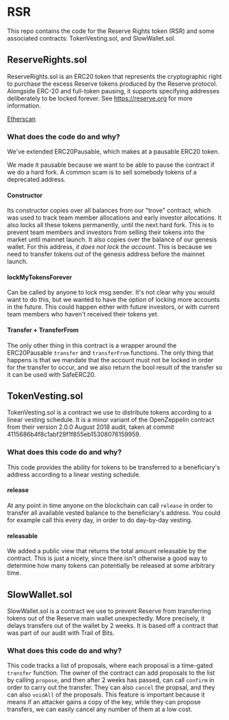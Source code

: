 # RSR
This repo contains the code for the Reserve Rights token (RSR) and some associated contracts: TokenVesting.sol, and SlowWallet.sol.

## ReserveRights.sol

ReserveRights.sol is an ERC20 token that represents the cryptographic right to purchase the excess Reserve tokens produced by the Reserve protocol. Alongside ERC-20 and full-token pausing, it supports specifying addresses deliberately to be locked forever. See https://reserve.org for more information.

[Etherscan](https://etherscan.io/token/0x8762db106B2c2A0bccB3A80d1Ed41273552616E8)

### What does the code do and why?

We've extended ERC20Pausable, which makes at a pausable ERC20 token.

We made it pausable because we want to be able to pause the contract if we do a hard fork. A common scam is to sell somebody tokens of a deprecated address.


#### Constructor

Its constructor copies over all balances from our "trove" contract, which was used to track team member allocations and early investor allocations. It also locks all these tokens permanently, until the next hard fork. This is to prevent team members and investors from selling their tokens into the market until mainnet launch. It also copies over the balance of our genesis wallet. For this address, _it does not lock the account_. This is because we need to transfer tokens out of the genesis address before the mainnet launch.

#### lockMyTokensForever

Can be called by anyone to lock msg.sender. It's not clear why you would want to do this, but we wanted to have the option of locking more accounts in the future. This could happen either with future investors, or with current team members who haven't received their tokens yet.

#### Transfer + TransferFrom

The only other thing in this contract is a wrapper around the ERC20Pausable `transfer` and `transferFrom` functions. The only thing that happens is that we mandate that the account must not be locked in order for the transfer to occur, and we also return the bool result of the transfer so it can be used with SafeERC20.


## TokenVesting.sol

TokenVesting.sol is a contract we use to distribute tokens according to a linear vesting schedule. It is a minor variant of the OpenZeppelin contract from their version 2.0.0 August 2018 audit, taken at commit 4115686b4f8c1abf29f1f855eb15308076159959.

### What does this code do and why?

This code provides the ability for tokens to be transferred to a beneficiary's address according to a linear vesting schedule.

#### release

At any point in time anyone on the blockchain can call `release` in order to transfer all available vested balance to the beneficiary's address. You could for example call this every day, in order to do day-by-day vesting.

#### releasable

We added a public view that returns the total amount releasable by the contract. This is just a nicety, since there isn't otherwise a good way to determine how many tokens can potentially be released at some arbitrary time.

## SlowWallet.sol

SlowWallet.sol is a contract we use to prevent Reserve from transferring tokens out of the Reserve main wallet unexpectedly. More precisely, it delays transfers out of the wallet by 2 weeks. It is based off a contract that was part of our audit with Trail of Bits.

### What does this code do and why?

This code tracks a list of proposals, where each proposal is a time-gated `transfer` function. The owner of the contract can add proposals to the list by calling `propose`, and then after 2 weeks has passed, can call `confirm` in order to carry out the transfer. They can also `cancel` the propsal, and they can also `voidAll` of the proposals. This feature is important because it means if an attacker gains a copy of the key, while they can propose transfers, we can easily cancel any number of them at a low cost.
